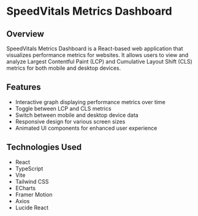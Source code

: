 # SpeedVitals Metrics Dashboard

## Overview

SpeedVitals Metrics Dashboard is a React-based web application that visualizes performance metrics for websites. It allows users to view and analyze Largest Contentful Paint (LCP) and Cumulative Layout Shift (CLS) metrics for both mobile and desktop devices.

## Features

- Interactive graph displaying performance metrics over time
- Toggle between LCP and CLS metrics
- Switch between mobile and desktop device data
- Responsive design for various screen sizes
- Animated UI components for enhanced user experience

## Technologies Used

- React
- TypeScript
- Vite 
- Tailwind CSS 
- ECharts 
- Framer Motion 
- Axios 
- Lucide React 




